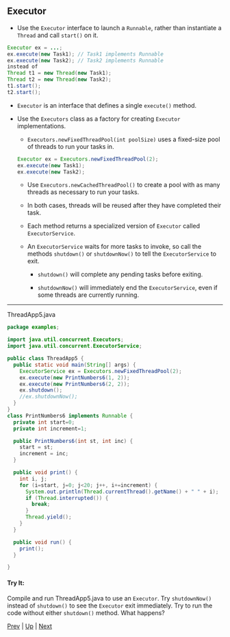 ## Executor

* Use the `Executor` interface to launch a `Runnable`, rather than instantiate a `Thread` and call `start()` on it.

```java
Executor ex = ...;
ex.execute(new Task1); // Task1 implements Runnable
ex.execute(new Task2); // Task2 implements Runnable
instead of
Thread t1 = new Thread(new Task1);
Thread t2 = new Thread(new Task2);
t1.start();
t2.start();
```

  * `Executor` is an interface that defines a single `execute()` method.

* Use the `Executors` class as a factory for creating `Executor` implementations.

  * `Executors.newFixedThreadPool(int poolSize)` uses a fixed-size pool of threads to run your tasks in.

  ```java
  Executor ex = Executors.newFixedThreadPool(2);
  ex.execute(new Task1);
  ex.execute(new Task2);
  ```

  * Use `Executors.newCachedThreadPool()` to create a pool with as many threads as necessary to run your tasks.

  * In both cases, threads will be reused after they have completed their task.

  * Each method returns a specialized version of `Executor` called `ExecutorService`.

  * An `ExecutorService` waits for more tasks to invoke, so call the methods `shutdown()` or `shutdownNow()` to tell the `ExecutorService` to exit.

    * `shutdown()` will complete any pending tasks before exiting.

    * `shutdownNow()` will immediately end the `ExecutorService`, even if some threads are currently running.

<hr>

ThreadApp5.java

```java
package examples;

import java.util.concurrent.Executors;
import java.util.concurrent.ExecutorService;

public class ThreadApp5 {
  public static void main(String[] args) {
    ExecutorService ex = Executors.newFixedThreadPool(2);
    ex.execute(new PrintNumbers6(1, 2));
    ex.execute(new PrintNumbers6(2, 2));
    ex.shutdown();
    //ex.shutdownNow();
  }
}
class PrintNumbers6 implements Runnable {
  private int start=0;
  private int increment=1;

  public PrintNumbers6(int st, int inc) {
    start = st;
    increment = inc;
  }

  public void print() {
    int i, j;
    for (i=start, j=0; j<20; j++, i+=increment) {
      System.out.println(Thread.currentThread().getName() + " " + i);
      if (Thread.interrupted()) {
        break;
      }
      Thread.yield();
    }
  }

  public void run() {
    print();
  }

}
```

#### Try It:

Compile and run ThreadApp5.java to use an `Executor`. Try `shutdownNow()` instead of `shutdown()` to see the `Executor` exit immediately. Try to run the code without either `shutdown()` method. What happens?

[Prev](RaceConditions.md) | [Up](../README.md) | [Next](Callable.md)

